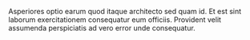 Asperiores optio earum quod itaque architecto sed quam id. Et est sint laborum exercitationem consequatur eum officiis. Provident velit assumenda perspiciatis ad vero error unde consequatur.